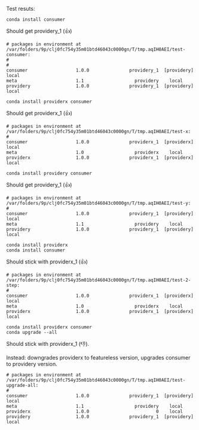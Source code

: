 Test resuts:

```
conda install consumer
```

Should get providery_1 (:+1:)

```
# packages in environment at /var/folders/9p/clj0fc754y35m01btd46043c0000gn/T/tmp.aqIH0AEI/test-consumer:
# 
#
consumer                  1.0.0               providery_1  [providery]  local
meta                      1.1                   providery    local
providery                 1.0.0               providery_1  [providery]  local
```

```
conda install providerx consumer
```

Should get providerx_1 (:+1:)

```
# packages in environment at /var/folders/9p/clj0fc754y35m01btd46043c0000gn/T/tmp.aqIH0AEI/test-x:
#
consumer                  1.0.0               providerx_1  [providerx]  local
meta                      1.0                   providerx    local
providerx                 1.0.0               providerx_1  [providerx]  local
```

```
conda install providery consumer
```

Should get providery_1 (:+1:)

```
# packages in environment at /var/folders/9p/clj0fc754y35m01btd46043c0000gn/T/tmp.aqIH0AEI/test-y:
#
consumer                  1.0.0               providery_1  [providery]  local
meta                      1.1                   providery    local
providery                 1.0.0               providery_1  [providery]  local
```

```
conda install providerx
conda install consumer
```

Should stick with providerx_1 (:+1:)


```
# packages in environment at /var/folders/9p/clj0fc754y35m01btd46043c0000gn/T/tmp.aqIH0AEI/test-2-step:
#
consumer                  1.0.0               providerx_1  [providerx]  local
meta                      1.0                   providerx    local
providerx                 1.0.0               providerx_1  [providerx]  local
```

```
conda install providerx consumer
conda upgrade --all
```

Should stick with providerx_1 (:-1:).

Instead: downgrades providerx to featureless version, upgrades consumer to providery version.


```
# packages in environment at /var/folders/9p/clj0fc754y35m01btd46043c0000gn/T/tmp.aqIH0AEI/test-upgrade-all:
#
consumer                  1.0.0               providery_1  [providery]  local
meta                      1.1                   providery    local
providerx                 1.0.0                         0    local
providery                 1.0.0               providery_1  [providery]  local
```

